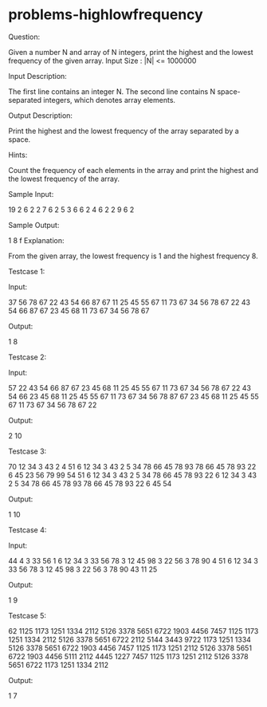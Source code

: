 # problems-highlowfrequency

Question:

Given a number N and array of N integers, print the highest and the lowest frequency of the given array.
Input Size : |N| <= 1000000

Input Description: 

The first line contains an integer N. The second line contains N space-separated integers, which denotes array elements.

Output Description: 

Print the highest and the lowest frequency of the array separated by a space.

Hints:

Count the frequency of each elements in the array and print the highest and the lowest frequency of the array.

Sample Input:

19
2 6 2 2 7 6 2 5 3 6 6 2 4 6 2 2 9 6 2

Sample Output:

1 8
f
Explanation:

From the given array, the lowest frequency is 1 and the highest frequency 8.

Testcase 1:

Input:

37
56 78 67 22 43 54 66 87 67 11 25 45 55 67 11 73 67 34 56 78 67 22 43 54 66 87 67 23 45 68 11 73 67 34 56 78 67 

Output:

1 8

Testcase 2:

Input:

57
22 43 54 66 87 67 23 45 68 11 25 45 55 67 11 73 67 34 56 78 67 22 43 54 66 23 45 68 11 25 45 55 67 11 73 67 34 56 78 87 67 23 45 68 11 25 45 55 67 11 73 67 34 56 78 67 22

Output:

2 10

Testcase 3:

70
12 34 3 43 2 4 51 6 12 34 3 43 2  5 34 78 66 45 78 93 78 66 45 78 93 22 6 45 23 56 79 99 54 51 6 12 34 3 43 2  5 34 78 66 45 78 93 22 6 12 34 3 43 2  5 34 78 66 45 78 93 78 66 45 78 93 22 6 45 54 

Output:

1 10

Testcase 4:

Input:

44
4 3 33 56 1 6 12 34 3 33 56 78 3 12 45 98 3 22 56 3 78 90 4 51 6 12 34 3 33 56 78 3 12 45 98 3 22 56 3 78 90 43 11 25 

Output:

1 9

Testcase 5:

62
1125 1173 1251 1334 2112 5126 3378 5651 6722 1903  4456 7457 1125 1173 1251 1334 2112 5126 3378 5651 6722 2112 5144 3443 9722 1173 1251 1334 5126 3378 5651 6722 1903  4456 7457 1125 1173 1251 2112 5126 3378 5651 6722 1903  4456 5111 2112 4445 1227 7457 1125 1173 1251 2112 5126 3378 5651 6722 1173 1251 1334 2112 

Output:

1 7


